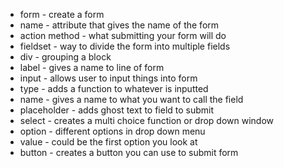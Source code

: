 * form - create a form
*   name - attribute that gives the name of the form 
*   action method - what submitting your form will do 
* fieldset - way to divide the form into multiple fields
* div - grouping a block
* label - gives a name to line of form 
* input - allows user to input things into form 
*   type - adds a function to whatever is inputted
*   name - gives a name to what you want to call the field
*   placeholder - adds ghost text to field to submit
* select - creates a multi choice function or drop down window
* option - different options in drop down menu
*   value - could be the first option you look at
* button - creates a button you can use to submit form
